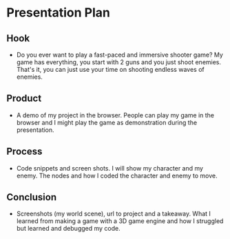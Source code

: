 # Presentation Plan

## Hook
* Do you ever want to play a fast-paced and immersive shooter game? My game has everything, you start with 2 guns and you just shoot enemies. That's it, you can just use your time on shooting endless waves of enemies.

## Product
* A demo of my project in the browser. People can play my game in the browser and I might play the game as demonstration during the presentation.

## Process
* Code snippets and screen shots. I will show my character and my enemy. The nodes and how I coded the character and enemy to move.

## Conclusion
* Screenshots (my world scene), url to project and a takeaway. What I learned from making a game with a 3D game engine and how I struggled but learned and debugged my code.

<!-- EXAMPLE

## Hook
* Verbal riddle of GGD

## Product
* GIF/Demo of example/non-example

## Process
* Flowchart of plan
  * MVP: noun -> door -> yes/no
  * Beyond MVP: noun -> word relation API -> noun API -> yes/no, with counterexample
* Code snippets of:
  * MVP
  * Both APIs
  * Challenge with API keys

## Conclusion
* [URL to project]
* Takeaways
  * Less = more: the heart of the riddle was one line of code; it obviously took more to make the entire thing work, but one complicated line of regular expressions was essentially the solution to the riddle
  * Expect the unexpected: it’s important to budget time for things you don’t account for; for example, I didn’t consider the fact that I would need another entire API to detect nouns
  * Determination is key: ironically enough, I had to make my API keys private. At first, it didn’t seem like it was possible, which meant I couldn’t publish my app. But after all of that hard work, I was determined to find a solution, and I found it in config variables.
* "Presentation can’t, but a speech can"


-->
